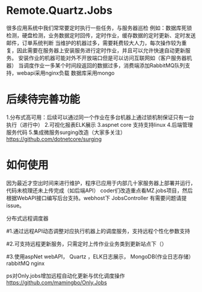 # Remote.Quartz.Jobs

很多应用系统中我们常常要定时执行一些任务，与服务器巡检
例如：数据库死锁检测，硬盘检测，业务数据定时回传，定时作业，缓存数据的定时更新、定时发送邮件，订单系统判断
当维护的机器过多，需要耗费较大人力，每次操作较为重复，因此需要在服务器上安装服务进行定时作业，并且可以允许快速自动更新服务。
安装作业的机器可能对外不开放端口但是可以访问互联网如（客户服务器机器）
当调度作业一多某个时间段返回的数据过多，消费端添加RabbitMQ队列支持，webapi采用nginx负载 数据库采用mongo

 
# 后续待完善功能
1.分布式高可用：后续可以通过同一个作业在多台机器上通过锁机制保证只有一台执行（进行中）
2.可视化报表ELK展示
3.aspnet core 支持支持linux
4.后端管理服务代码
5.集成微服务surging改造（大家多关注）
https://github.com/dotnetcore/surging

 
# 如何使用
因为最近才空出时间来进行维护，程序已应用于内部几十家服务器上部署并运行，代码未梳理还未上传完成（如后端API）
coder们改造重点看MZ.jobs项目，然后根据WebAPI接口编写后台支持。webhost下 JobsController
有需要问题请提issue。

 
分布式远程调度器

#1.通过远程API动态调整对应执行机器上的调度服务，支持远程个性化参数支持

#2.可支持远程更新服务，只需定时上传作业业务类到更新站点下（）

#3.使用aspNet webAPI， Quartz ，ELK日志展示， MongoDB(作业日志存储）rabbitMQ nginx



ps对Only.jobs增加远程自动化更新与优化调度操作
https://github.com/mamingbo/Only.Jobs
